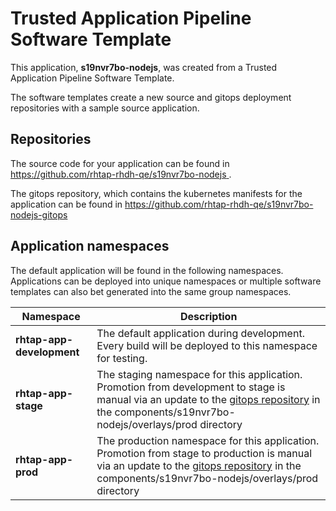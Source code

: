 # Trusted Application Pipeline Software Template

This application, **s19nvr7bo-nodejs**, was created from a Trusted Application Pipeline Software Template.

The software templates create a new source and gitops deployment repositories with a sample source application. 

## Repositories

The source code for your application can be found in [https://github.com/rhtap-rhdh-qe/s19nvr7bo-nodejs ](https://github.com/rhtap-rhdh-qe/s19nvr7bo-nodejs ).
 
The gitops repository, which contains the kubernetes manifests for the application can be found in 
[https://github.com/rhtap-rhdh-qe/s19nvr7bo-nodejs-gitops ](https://github.com/rhtap-rhdh-qe/s19nvr7bo-nodejs-gitops ) 

## Application namespaces 

The default application will be found in the following namespaces. Applications can be deployed into unique namespaces or multiple software templates can also bet generated into the same group namespaces.  

|  Namespace   |  Description   |  
| -------- | -------- |   
| **rhtap-app-development** | The default application during development. Every build will be deployed to this namespace for testing. | 
| **rhtap-app-stage** | The staging namespace for this application. Promotion from development to stage is manual via an update to the [gitops repository](https://github.com/rhtap-rhdh-qe/s19nvr7bo-nodejs-gitops ) in the components/s19nvr7bo-nodejs/overlays/prod directory |  
| **rhtap-app-prod** | The production namespace for this application. Promotion from stage to production is manual via an update to the [gitops repository](https://github.com/rhtap-rhdh-qe/s19nvr7bo-nodejs-gitops ) in the components/s19nvr7bo-nodejs/overlays/prod directory | 